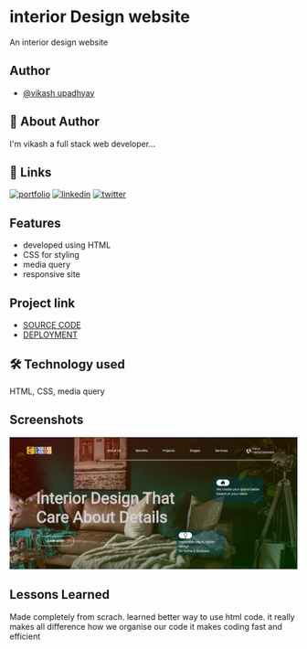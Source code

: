 
# interior Design website 

An interior design website  


## Author

- [@vikash upadhyay](https://www.github.com/vku42)

## 🚀 About Author
I'm vikash a full stack web developer...

## 🔗 Links
[![portfolio](https://img.shields.io/badge/my_portfolio-000?style=for-the-badge&logo=ko-fi&logoColor=white)](https://www.findcoder.io/u/vikash007)
[![linkedin](https://img.shields.io/badge/linkedin-0A66C2?style=for-the-badge&logo=linkedin&logoColor=white)](https://www.linkedin.com/in/vikash-upadhyay-869772211/)
[![twitter](https://img.shields.io/badge/Instagram-E4405F?style=for-the-badge&logo=instagram&logoColor=white)](https://www.instagram.com/vku007)


## Features

- developed using HTML
- CSS for styling 
- media query 
- responsive site 




## Project link

 - [SOURCE CODE](https://github.com/vku42/project-10)
 - [DEPLOYMENT](https://project-10-bd59rceuw-vku42.vercel.appp)
 





## 🛠 Technology used
HTML, CSS, media query


## Screenshots

![Screenshot](https://raw.githubusercontent.com/vku42/project-10/main/11.png)






## Lessons Learned

Made completely from scrach. learned better way to use html code. 
it really makes all difference how we organise our code it makes coding 
fast and efficient


